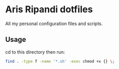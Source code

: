 # Aris Ripandi dotfiles

All my personal configuration files and scripts.

## Usage

cd to this directory then run:

```bash
find . -type f -name '*.sh' -exec chmod +x {} \;
```

